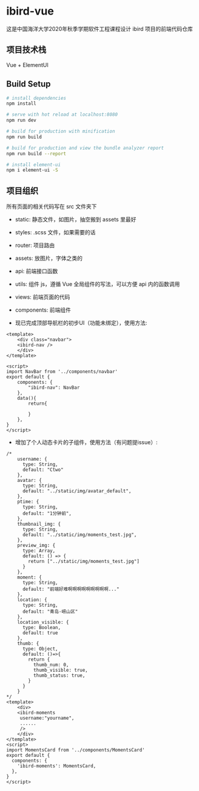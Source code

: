 # ibird-vue

这是中国海洋大学2020年秋季学期软件工程课程设计 ibird 项目的前端代码仓库

## 项目技术栈

Vue + ElementUI

## Build Setup

``` bash
# install dependencies
npm install

# serve with hot reload at localhost:8080
npm run dev

# build for production with minification
npm run build

# build for production and view the bundle analyzer report
npm run build --report

# install element-ui
npm i element-ui -S
```

## 项目组织

所有页面的相关代码写在 src 文件夹下

- static: 静态文件，如图片，抽空搬到 assets 里最好
- styles: .scss 文件，如果需要的话
- router: 项目路由
- assets: 放图片，字体之类的
- api: 前端接口函数
- utils: 组件 js，遵循 Vue 全局组件的写法，可以方便 api 内的函数调用
- views: 前端页面的代码
- components: 前端组件

- 现已完成顶部导航栏的初步UI（功能未绑定），使用方法:

```vue
<template>
    <div class="navbar">
    <ibird-nav />
    </div>
</template>

<script>
import NavBar from '../components/navbar'
export default {
    components: {
        "ibird-nav": NavBar
    },
    data(){
        return{

        }
    },
}
</script>
```

- 增加了个人动态卡片的子组件，使用方法（有问题提issue）:

```vue
/*
    username: {
      type: String,
      default: "Ctwo"
    },
    avatar: {
      type: String,
      default: "../static/img/avatar_default",
    },
    ptime: {
      type: String,
      default: "1分钟前",
    },
    thumbnail_img: {
      type: String,
      default: "../static/img/moments_test.jpg",
    },
    preview_img: {
      type: Array,
      default: () => {
        return ["../static/img/moments_test.jpg"]
      }
    },
    moment: {
      type: String,
      default: "前端好难啊啊啊啊啊啊啊啊啊..."
    },
    location: {
      type: String,
      default: "青岛-崂山区"
    },
    location_visible: {
      type: Boolean,
      default: true
    },
    thumb: {
      type: Object,
      default: ()=>{
        return {
          thumb_num: 0,
          thumb_visible: true,
          thumb_status: true,
        }
      }
    }
*/
<template>
    <div>
    <ibird-moments
     username:"yourname",
     ......
     />
    </div>
</template>
<script>
import MomentsCard from '../components/MomentsCard'
export default {
  components: {
    'ibird-moments': MomentsCard,
  },
}
</script>
```
